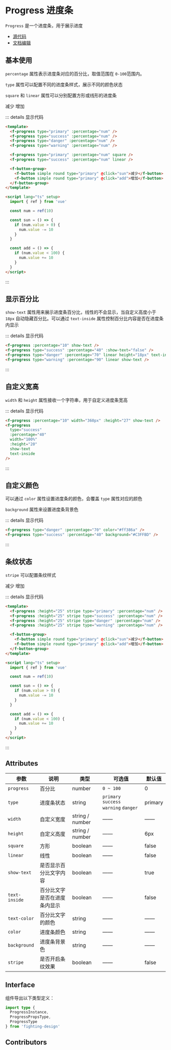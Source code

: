 # Progress 进度条

`Progress` 是一个进度条，用于展示进度

- [源代码](https://github.com/FightingDesign/fighting-design/tree/master/packages/fighting-design/progress)
- [文档编辑](https://github.com/FightingDesign/fighting-design/blob/master/docs/docs/components/progress.md)

## 基本使用

`percentage` 属性表示进度条对应的百分比，取值范围在 `0-100`范围内。

`type` 属性可以配置不同的进度条样式，展示不同的颜色状态

<f-progress type="primary" :percentage="num" />
<f-progress type="success" :percentage="num" />
<f-progress type="danger" :percentage="num" />
<f-progress type="warning" :percentage="num" />

`square` 和 `linear` 属性可以分别配置方形或线形的进度条

<f-progress type="primary" :percentage="num" square />
<f-progress type="success" :percentage="num" linear />

<f-button-group>
  <f-button simple round type="primary" @click="sun">减少</f-button>
  <f-button simple round type="primary" @click="add">增加</f-button>
</f-button-group>

::: details 显示代码

```html
<template>
  <f-progress type="primary" :percentage="num" />
  <f-progress type="success" :percentage="num" />
  <f-progress type="danger" :percentage="num" />
  <f-progress type="warning" :percentage="num" />

  <f-progress type="primary" :percentage="num" square />
  <f-progress type="success" :percentage="num" linear />

  <f-button-group>
    <f-button simple round type="primary" @click="sun">减少</f-button>
    <f-button simple round type="primary" @click="add">增加</f-button>
  </f-button-group>
</template>

<script lang="ts" setup>
  import { ref } from 'vue'

  const num = ref(10)

  const sun = () => {
    if (num.value > 0) {
      num.value -= 10
    }
  }

  const add = () => {
    if (num.value < 100) {
      num.value += 10
    }
  }
</script>
```

:::

## 显示百分比

`show-text` 属性用来展示进度条百分比，线性的不会显示，当自定义高度小于 `18px` 自动隐藏百分比。可以通过 `text-inside` 属性控制百分比内容是否在进度条内显示

<f-progress :percentage="10" show-text />
<f-progress type="success" :percentage="40" :show-text="false" />
<f-progress type="danger" :percentage="70" linear height="18px" text-inside />
<f-progress type="warning" :percentage="90" linear show-text />

::: details 显示代码

```html
<f-progress :percentage="10" show-text />
<f-progress type="success" :percentage="40" :show-text="false" />
<f-progress type="danger" :percentage="70" linear height="18px" text-inside />
<f-progress type="warning" :percentage="90" linear show-text />
```

:::

## 自定义宽高

`width` 和 `height` 属性接收一个字符串，用于自定义进度条宽高

<f-progress :percentage="10" width="360px" height="27px" show-text />
<f-progress type="success" :percentage="40" width="100%" height="20px" show-text text-inside/>

::: details 显示代码

```html
<f-progress :percentage="10" width="360px" :height="27" show-text />
<f-progress
  type="success"
  :percentage="40"
  width="100%"
  :height="20"
  show-text
  text-inside
/>
```

:::

## 自定义颜色

可以通过 `color` 属性设置进度条的颜色，会覆盖 `type` 属性对应的颜色

`background` 属性来设置进度条背景色

<f-progress type="danger" :percentage="70" color="#ff386a" />
<f-progress type="success" :percentage="40" background="#C3FFBD" />

::: details 显示代码

```html
<f-progress type="danger" :percentage="70" color="#ff386a" />
<f-progress type="success" :percentage="40" background="#C3FFBD" />
```

:::

## 条纹状态

`stripe` 可以配置条纹样式

<f-progress :height="25" stripe type="primary" :percentage="num" />
<f-progress :height="25" stripe type="success" :percentage="num" />
<f-progress :height="25" stripe type="danger" :percentage="num" />
<f-progress :height="25" stripe type="warning" :percentage="num" />

<f-button-group>
  <f-button simple round type="primary" @click="sun">减少</f-button>
  <f-button simple round type="primary" @click="add">增加</f-button>
</f-button-group>

::: details 显示代码

```html
<template>
  <f-progress :height="25" stripe type="primary" :percentage="num" />
  <f-progress :height="25" stripe type="success" :percentage="num" />
  <f-progress :height="25" stripe type="danger" :percentage="num" />
  <f-progress :height="25" stripe type="warning" :percentage="num" />

  <f-button-group>
    <f-button simple round type="primary" @click="sun">减少</f-button>
    <f-button simple round type="primary" @click="add">增加</f-button>
  </f-button-group>
</template>

<script lang="ts" setup>
  import { ref } from 'vue'

  const num = ref(10)

  const sun = () => {
    if (num.value > 0) {
      num.value -= 10
    }
  }

  const add = () => {
    if (num.value < 100) {
      num.value += 10
    }
  }
</script>
```

:::

## Attributes

| 参数          | 说明                         | 类型            | 可选值                                 | 默认值  |
| ------------- | ---------------------------- | --------------- | -------------------------------------- | ------- |
| `progress`    | 百分比                       | number          | `0 ~ 100`                              | 0       |
| `type`        | 进度条状态                   | string          | `primary` `success` `warning` `danger` | primary |
| `width`       | 自定义宽度                   | string / number | ——                                     | ——      |
| `height`      | 自定义高度                   | string / number | ——                                     | 6px     |
| `square`      | 方形                         | boolean         | ——                                     | false   |
| `linear`      | 线性                         | boolean         | ——                                     | false   |
| `show-text`   | 是否显示百分比文字内容       | boolean         | ——                                     | true    |
| `text-inside` | 百分比文字是否在进度条内显示 | boolean         | ——                                     | false   |
| `text-color`  | 百分比文字的颜色             | string          | ——                                     | ——      |
| `color`       | 进度条颜色                   | string          | ——                                     | ——      |
| `background`  | 进度条背景色                 | string          | ——                                     | ——      |
| `stripe`      | 是否开启条纹效果             | boolean         | ——                                     | false   |

## Interface

组件导出以下类型定义：

```ts
import type {
  ProgressInstance,
  ProgressPropsType,
  ProgressType
} from 'fighting-design'
```

## Contributors

<a href="https://github.com/Tyh2001" target="_blank">
  <f-avatar round src="https://avatars.githubusercontent.com/u/73180970?v=4" />
</a>

<a href="https://github.com/ding139725" target="_blank">
  <f-avatar round src="https://avatars.githubusercontent.com/u/48934746?v=4" />
</a>

<a href="https://github.com/lzyaom" target="_blank">
  <f-avatar round src="https://avatars.githubusercontent.com/u/26430638?v=4" />
</a>

<script setup>
  import { ref } from 'vue'

  const num = ref(10)

  const sun = () => {
    if (num.value > 0) {
      num.value -= 10
    }
  }

  const add = () => {
    if (num.value < 100) {
      num.value += 10
    }
  }
</script>

<style scoped>
.f-progress {
  margin-bottom: 10px;
}
</style>
